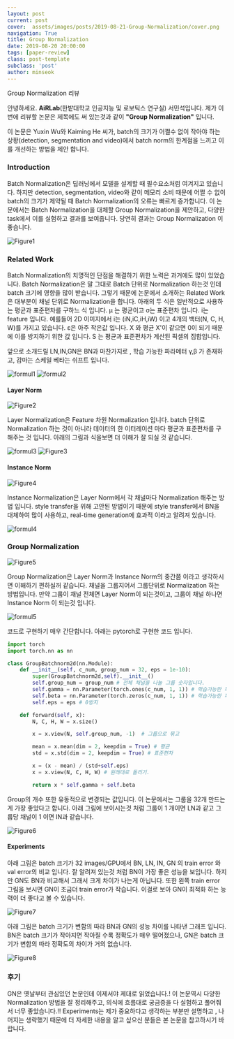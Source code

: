 ```yaml
---
layout: post
current: post
cover:  assets/images/posts/2019-08-21-Group-Normalization/cover.png 
navigation: True
title: Group Normalization
date: 2019-08-20 20:00:00
tags: [paper-review]
class: post-template
subclass: 'post'
author: minseok
---
```



Group Normalization 리뷰

안녕하세요. **AiRLab**(한밭대학교 인공지능 및 로보틱스 연구실) 서민석입니다. 제가 이번에 리뷰할 논문은 제목에도 써 있는것과 같이 **"Group Normalization"** 입니다. 

이 논문은 Yuxin Wu와 Kaiming He 씨가, batch의 크기가 어쩔수 없이 작아야 하는 상황(detection, segmentation and video)에서 batch norm의 한계점을 느끼고 이를 개선하는 방법을 제안 합니다.

### Introduction

Batch Normalization은 딥러닝에서 모델을 설계할 때 필수요소처럼 여겨지고 있습니다. 하지만 detection, segmentation, video와 같이 메모리 소비 때문에 어쩔 수 없이 batch의 크기가 제약될 때 Batch Normalization의 오류는 빠르게 증가합니다. 이 논문에서는 Batch Normalization을 대체할 Group Normalization을 제안하고, 다양한 task에서 이를 실험하고 결과를 보여줍니다. 당연히 결과는  Group Normalization 이 좋습니다.

![Figure1](/assets/images/posts/2019-08-21-Group-Normalization/Figure1.png)

### Related Work

Batch Normalization의 치명적인 단점을 해결하기 위한 노력은 과거에도 많이 있었습니다. Batch Normalization은 말 그대로 Batch 단위로 Normalization 하는것 인데 batch 크기에 영향을 많이 받습니다. 그렇기 때문에 논문에서 소개하는 Related Work은 대부분이 채널 단위로 Normalization을 합니다. 아래의 두 식은 일반적으로 사용하는 평균과 표준편차를 구하느 식 입니다. μ 는 평균이고 σ는 표준편차 입니다. i는 feature 입니다. 예를들어  2D 이미지에서 i는 (iN,iC,iH,iW) 이고 4개의 백터(N, C, H, W)를 가지고 있습니다. ε은 아주 작은값 입니다. X  와 평균 X'이 같으면 0이 되기 때문에 이를 방지하기 위한 값 입니다. S 는 평균과 표준편차가 계산된 픽셀의 집합입니다.

앞으로 소개드릴 LN,IN,GN은 BN과 마찬가지로 , 학습 가능한 파라메터 γ,β 가 존재하고, 감마는 스케일 베타는 쉬프트 입니다.

![formul1](/assets/images/posts/2019-08-21-Group-Normalization/formul.png)
![formul2](/assets/images/posts/2019-08-21-Group-Normalization/formul1.png)

#### Layer Norm

![Figure2](/assets/images/posts/2019-08-21-Group-Normalization/Figure2.png)

Layer Normalization은 Feature 차원 Normalization 입니다. batch 단위로 Normalization 하는 것이 아니라 데이터의 한 이터레이션 마다 평균과 표준편차를 구해주는 것 입니다. 아래의 그림과 식을보면 더 이해가 잘 되실 것 같습니다.

![formul3](/assets/images/posts/2019-08-21-Group-Normalization/formul2.png)
![Figure3](/assets/images/posts/2019-08-21-Group-Normalization/Figure3.png)


#### Instance Norm

![Figure4](/assets/images/posts/2019-08-21-Group-Normalization/Figure4.png)

Instance Normalization은 Layer Norm에서 각 채널마다 Normalization 해주는 방법 입니다. style transfer을 위해 고안된 방법이기 때문에 style transfer에서 BN을 대체하여 많이 사용하고, real-time generation에 효과적 이라고 알려져 있습니다.

![formul4](/assets/images/posts/2019-08-21-Group-Normalization/formul4.png)

### Group Normalization

![Figure5](/assets/images/posts/2019-08-21-Group-Normalization/Figure5.png)

Group Normalization은 Layer Norm과 Instance Norm의 중간쯤 이라고 생각하시면 이해하기 편하실꺼 같습니다. 채널을 그룹지어서 그룹단위로 Normalization 하는 방법입니다. 만약 그룹이 채널 전체면 Layer Norm이 되는것이고, 그룹이 채널 하나면 Instance Norm 이 되는것 입니다.

![formul5](/assets/images/posts/2019-08-21-Group-Normalization/formul5.png)

코드로 구현하기 매우 간단합니다.  아래는 pytorch로 구현한 코드 입니다.

```python
import torch
import torch.nn as nn

class GroupBatchnorm2d(nn.Module):
    def __init__(self, c_num, group_num = 32, eps = 1e-10):
        super(GroupBatchnorm2d,self).__init__()
        self.group_num = group_num # 전체 채널을 나눌 그룹 숫자입니다.
        self.gamma = nn.Parameter(torch.ones(c_num, 1, 1)) # 학습가능한 파라메터 gamma
        self.beta = nn.Parameter(torch.zeros(c_num, 1, 1)) # 학습가능한 파레메터 beta
        self.eps = eps # 0방지

    def forward(self, x):
        N, C, H, W = x.size()

        x = x.view(N, self.group_num, -1)  # 그룹으로 묶고

        mean = x.mean(dim = 2, keepdim = True) # 평균
        std = x.std(dim = 2, keepdim = True) # 표준편차

        x = (x - mean) / (std+self.eps)
        x = x.view(N, C, H, W) # 원래대로 돌리기.

        return x * self.gamma + self.beta
```
Group의 개수 또한 유동적으로 변경되는 값입니다. 이 논문에서는 그룹을 32개 만드는게 가장 좋았다고 합니다. 아래 그림에 보이시는것 처럼 그룹이 1 개이면 LN과 같고 그룹당 채널이 1 이면 IN과 같습니다.

![Figure6](/assets/images/posts/2019-08-21-Group-Normalization/Figure6.png)

#### Experiments

아래 그림은 batch 크기가 32 images/GPU에서 BN, LN, IN, GN 의 train error 와 val error의 비교 입니다. 잘 알려져 있는것 처럼 BN이 가장 좋은 성능을 보입니다. 하지만 GN도 BN과 비교해서 그래서 크게 차이가 나는게 아닙니다. 또한 왼쪽 train error 그림을 보시면 GN이 조금더 train error가 작습니다. 이걸로 보아 GN이 최적화 하는 능력이 더 좋다고 볼 수 있습니다. 

![Figure7](/assets/images/posts/2019-08-21-Group-Normalization/Figure7.png)

아래 그림은 batch 크기가 변함의 따라 BN과 GN의 성능 차이를 나타낸 그래프 입니다. BN은 batch 크기가 작아지면 작아질 수록 정확도가 매우 떨어졌으나, GN은 batch 크기가 변함의 따라 정확도의 차이가 거의 없습니다.

![Figure8](/assets/images/posts/2019-08-21-Group-Normalization/Figure8.png)


### 후기

GN은 옛날부터 관심있던 논문인데 이제서야 제대로 읽었습니다.! 이 논문역시 다양한 Normalization 방법을 잘 정리해주고, 의식에 흐름대로 궁금증을 다 실험하고 풀어줘서 너무 좋았습니다.!! Experiments는 제가 중요하다고 생각하는 부분만 설명하고 , 나머지는 생략했기 때문에 더 자세한 내용을 알고 싶으신 분들은 본 논문을 참고하시기 바랍니다.